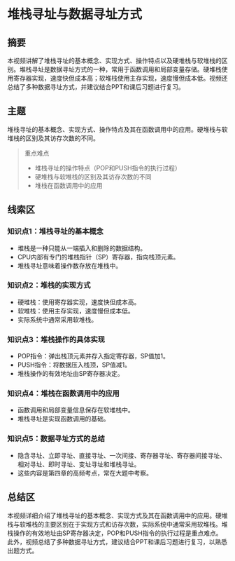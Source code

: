 # 堆栈寻址与数据寻址方式

## 摘要

本视频讲解了堆栈寻址的基本概念、实现方式、操作特点以及硬堆栈与软堆栈的区别。堆栈寻址是数据寻址方式的一种，常用于函数调用和局部变量存储。硬堆栈使用寄存器实现，速度快但成本高；软堆栈使用主存实现，速度慢但成本低。视频还总结了多种数据寻址方式，并建议结合PPT和课后习题进行复习。

## 主题

堆栈寻址的基本概念、实现方式、操作特点及其在函数调用中的应用。硬堆栈与软堆栈的区别及其访存次数的不同。

> 重点难点
>
> - 堆栈寻址的操作特点（POP和PUSH指令的执行过程）
> - 硬堆栈与软堆栈的区别及其访存次数的不同
> - 堆栈在函数调用中的应用

## 线索区

### 知识点1：堆栈寻址的基本概念
- 堆栈是一种只能从一端插入和删除的数据结构。
- CPU内部有专门的堆栈指针（SP）寄存器，指向栈顶元素。
- 堆栈寻址意味着操作数存放在堆栈中。

### 知识点2：堆栈的实现方式
- 硬堆栈：使用寄存器实现，速度快但成本高。
- 软堆栈：使用主存实现，速度慢但成本低。
- 实际系统中通常采用软堆栈。

### 知识点3：堆栈操作的具体实现
- POP指令：弹出栈顶元素并存入指定寄存器，SP值加1。
- PUSH指令：将数据压入栈顶，SP值减1。
- 堆栈操作的有效地址由SP寄存器决定。

### 知识点4：堆栈在函数调用中的应用
- 函数调用和局部变量信息保存在软堆栈中。
- 堆栈寻址是实现函数调用的基础。

### 知识点5：数据寻址方式的总结
- 隐含寻址、立即寻址、直接寻址、一次间接、寄存器寻址、寄存器间接寻址、相对寻址、即时寻址、变址寻址和堆栈寻址。
- 这些内容是第四章的高频考点，常在大题中考察。

## 总结区

本视频详细介绍了堆栈寻址的基本概念、实现方式及其在函数调用中的应用。硬堆栈与软堆栈的主要区别在于实现方式和访存次数，实际系统中通常采用软堆栈。堆栈操作的有效地址由SP寄存器决定，POP和PUSH指令的执行过程是重点难点。此外，视频总结了多种数据寻址方式，建议结合PPT和课后习题进行复习，以熟悉出题方式。